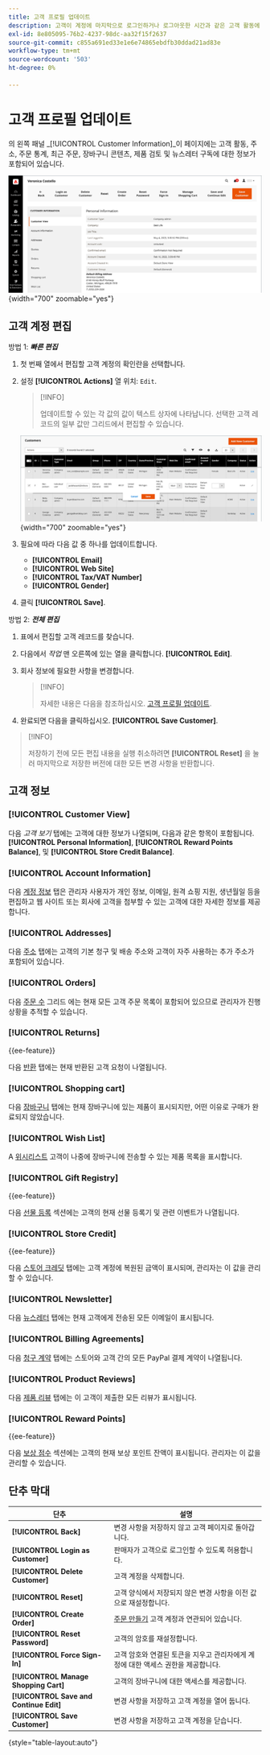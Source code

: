 ```yaml
---
title: 고객 프로필 업데이트
description: 고객이 계정에 마지막으로 로그인하거나 로그아웃한 시간과 같은 고객 활동에 대한 정보에 액세스하고 고객 프로필을 업데이트합니다.
exl-id: 8e805095-76b2-4237-98dc-aa32f15f2637
source-git-commit: c855a691ed33e1e6e74865ebdfb30ddad21ad83e
workflow-type: tm+mt
source-wordcount: '503'
ht-degree: 0%

---
```


# 고객 프로필 업데이트

의 왼쪽 패널 _[!UICONTROL Customer Information]_이 페이지에는 고객 활동, 주소, 주문 통계, 최근 주문, 장바구니 콘텐츠, 제품 검토 및 뉴스레터 구독에 대한 정보가 포함되어 있습니다.

![고객 프로필](assets/cust-profile.png){width="700" zoomable="yes"}

## 고객 계정 편집

방법 1: **_빠른 편집_**

1. 첫 번째 열에서 편집할 고객 계정의 확인란을 선택합니다.

1. 설정 **[!UICONTROL Actions]** 열 위치: `Edit`.

   >[!INFO]
   >
   >업데이트할 수 있는 각 값의 값이 텍스트 상자에 나타납니다. 선택한 고객 레코드의 일부 값만 그리드에서 편집할 수 있습니다.

   ![빠른 편집](assets/customers-grid-quick-edit.png){width="700" zoomable="yes"}

1. 필요에 따라 다음 값 중 하나를 업데이트합니다.

   * **[!UICONTROL Email]**
   * **[!UICONTROL Web Site]**
   * **[!UICONTROL Tax/VAT Number]**
   * **[!UICONTROL Gender]**

1. 클릭 **[!UICONTROL Save]**.

방법 2: **_전체 편집_**

1. 표에서 편집할 고객 레코드를 찾습니다.

1. 다음에서 _작업_ 맨 오른쪽에 있는 열을 클릭합니다. **[!UICONTROL Edit]**.

1. 회사 정보에 필요한 사항을 변경합니다.

   >[!INFO]
   >
   >자세한 내용은 다음을 참조하십시오. [고객 프로필 업데이트](../customers/update-account.md).

1. 완료되면 다음을 클릭하십시오. **[!UICONTROL Save Customer]**.

>[!INFO]
>
>저장하기 전에 모든 편집 내용을 실행 취소하려면 **[!UICONTROL Reset]** 을 눌러 마지막으로 저장한 버전에 대한 모든 변경 사항을 반환합니다.

## 고객 정보

### [!UICONTROL Customer View]

다음 _고객 보기_ 탭에는 고객에 대한 정보가 나열되며, 다음과 같은 항목이 포함됩니다. **[!UICONTROL Personal Information]**, **[!UICONTROL Reward Points Balance]**, 및 **[!UICONTROL Store Credit Balance]**.

### [!UICONTROL Account Information]

다음 [계정 정보](../customers/account-dashboard-account-information.md) 탭은 관리자 사용자가 개인 정보, 이메일, 원격 쇼핑 지원, 생년월일 등을 편집하고 웹 사이트 또는 회사에 고객을 첨부할 수 있는 고객에 대한 자세한 정보를 제공합니다.

### [!UICONTROL Addresses]

다음 [주소](../customers/account-dashboard-address-book.md) 탭에는 고객의 기본 청구 및 배송 주소와 고객이 자주 사용하는 추가 주소가 포함되어 있습니다.

### [!UICONTROL Orders]

다음 [주문 수](../stores-purchase/orders.md) 그리드 에는 현재 모든 고객 주문 목록이 포함되어 있으므로 관리자가 진행 상황을 추적할 수 있습니다.

### [!UICONTROL Returns]

{{ee-feature}}

다음 [반환](../stores-purchase/returns.md) 탭에는 현재 반환된 고객 요청이 나열됩니다.

### [!UICONTROL Shopping cart]

다음 [장바구니](../stores-purchase/cart.md) 탭에는 현재 장바구니에 있는 제품이 표시되지만, 어떤 이유로 구매가 완료되지 않았습니다.

### [!UICONTROL Wish List]

A [위시리스트](../stores-purchase/wishlists.md) 고객이 나중에 장바구니에 전송할 수 있는 제품 목록을 표시합니다.

### [!UICONTROL Gift Registry]

{{ee-feature}}

다음 [선물 등록](../merchandising-promotions/gift-registry-storefront.md) 섹션에는 고객의 현재 선물 등록기 및 관련 이벤트가 나열됩니다.


### [!UICONTROL Store Credit]

{{ee-feature}}

다음 [스토어 크레딧](../customers/store-credit.md) 탭에는 고객 계정에 복원된 금액이 표시되며, 관리자는 이 값을 관리할 수 있습니다.

### [!UICONTROL Newsletter]

다음 [뉴스레터](../merchandising-promotions/newsletters.md) 탭에는 현재 고객에게 전송된 모든 이메일이 표시됩니다.

### [!UICONTROL Billing Agreements]

다음 [청구 계약](../stores-purchase/paypal-billing-agreements.md) 탭에는 스토어와 고객 간의 모든 PayPal 결제 계약이 나열됩니다.

### [!UICONTROL Product Reviews]

다음 [제품 리뷰](../catalog/settings-advanced-product-reviews.md) 탭에는 이 고객이 제출한 모든 리뷰가 표시됩니다.

### [!UICONTROL Reward Points]

{{ee-feature}}

다음 [보상 점수](../merchandising-promotions/rewards-loyalty.md) 섹션에는 고객의 현재 보상 포인트 잔액이 표시됩니다. 관리자는 이 값을 관리할 수 있습니다.

## 단추 막대

| 단추 | 설명 |
|----------|--------------|
| **[!UICONTROL Back]** | 변경 사항을 저장하지 않고 고객 페이지로 돌아갑니다. |
| **[!UICONTROL Login as Customer]** | 판매자가 고객으로 로그인할 수 있도록 허용합니다. |
| **[!UICONTROL Delete Customer]** | 고객 계정을 삭제합니다. |
| **[!UICONTROL Reset]** | 고객 양식에서 저장되지 않은 변경 사항을 이전 값으로 재설정합니다. |
| **[!UICONTROL Create Order]** | [주문 만들기](../stores-purchase/customer-account-create-order.md) 고객 계정과 연관되어 있습니다. |
| **[!UICONTROL Reset Password]** | 고객의 암호를 재설정합니다. |
| **[!UICONTROL Force Sign-In]** | 고객 암호와 연결된 토큰을 지우고 관리자에게 계정에 대한 액세스 권한을 제공합니다. |
| **[!UICONTROL Manage Shopping Cart]** | 고객의 장바구니에 대한 액세스를 제공합니다. |
| **[!UICONTROL Save and Continue Edit]** | 변경 사항을 저장하고 고객 계정을 열어 둡니다. |
| **[!UICONTROL Save Customer]** | 변경 사항을 저장하고 고객 계정을 닫습니다. |

{style="table-layout:auto"}

